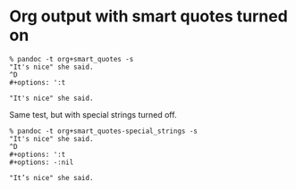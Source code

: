 # Org output with smart quotes turned on

```
% pandoc -t org+smart_quotes -s
"It's nice" she said.
^D
#+options: ':t

"It's nice" she said.
```

Same test, but with special strings turned off.
```
% pandoc -t org+smart_quotes-special_strings -s
"It's nice" she said.
^D
#+options: ':t
#+options: -:nil

"It’s nice" she said.
```
